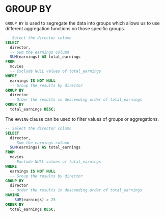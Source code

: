 # GROUP BY

`GROUP BY` is used to segregate the data into groups which allows us to  use different aggregation functions on those specific groups.

```SQL
-- Select the director column
SELECT 
  director,
  -- Sum the earnings column
  SUM(earnings) AS total_earnings
FROM 
  movies
  -- Exclude NULL values of total_earnings
WHERE 
  earnings IS NOT NULL
  -- Group the results by director
GROUP BY 
  director
  -- Order the results in descending order of total_earnings
ORDER BY 
  total_earnings DESC;
```

The `HAVING` clause can be used to filter values of groups or aggregations.

```SQL
-- Select the director column
SELECT 
  director,
  -- Sum the earnings column
  SUM(earnings) AS total_earnings
FROM 
  movies
  -- Exclude NULL values of total_earnings
WHERE 
  earnings IS NOT NULL
  -- Group the results by director
GROUP BY 
  director
  -- Order the results in descending order of total_earnings
HAVING
    SUM(earnings) > 25
ORDER BY 
  total_earnings DESC;
```
